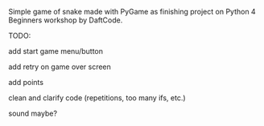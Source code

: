 Simple game of snake made with PyGame as finishing project on Python 4 Beginners workshop by DaftCode.


TODO:


add start game menu/button


add retry on game over screen


add points


clean and clarify code (repetitions, too many ifs, etc.)


sound maybe?
